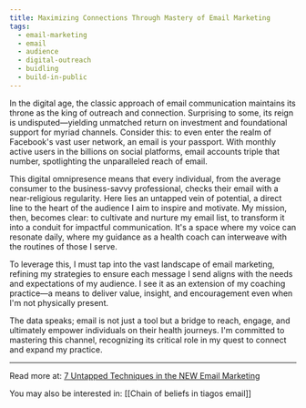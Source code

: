 ```yaml
---
title: Maximizing Connections Through Mastery of Email Marketing
tags:
  - email-marketing
  - email
  - audience
  - digital-outreach
  - buidling
  - build-in-public
---
```

In the digital age, the classic approach of email communication maintains its throne as the king of outreach and connection. Surprising to some, its reign is undisputed—yielding unmatched return on investment and foundational support for myriad channels. Consider this: to even enter the realm of Facebook's vast user network, an email is your passport. With monthly active users in the billions on social platforms, email accounts triple that number, spotlighting the unparalleled reach of email.

This digital omnipresence means that every individual, from the average consumer to the business-savvy professional, checks their email with a near-religious regularity. Here lies an untapped vein of potential, a direct line to the heart of the audience I aim to inspire and motivate. My mission, then, becomes clear: to cultivate and nurture my email list, to transform it into a conduit for impactful communication. It's a space where my voice can resonate daily, where my guidance as a health coach can interweave with the routines of those I serve.

To leverage this, I must tap into the vast landscape of email marketing, refining my strategies to ensure each message I send aligns with the needs and expectations of my audience. I see it as an extension of my coaching practice—a means to deliver value, insight, and encouragement even when I'm not physically present.

The data speaks; email is not just a tool but a bridge to reach, engage, and ultimately empower individuals on their health journeys. I'm committed to mastering this channel, recognizing its critical role in my quest to connect and expand my practice.

----

Read more at: [7 Untapped Techniques in the NEW Email Marketing](https://www.linkedin.com/pulse/7-untapped-techniques-new-email-marketing-susan-su/)

You may also be interested in: [[Chain of beliefs in tiagos email]]